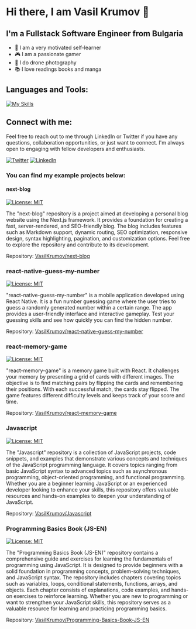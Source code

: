 # Hi there, I am Vasil Krumov 👋

## I'm a Fullstack Software Engineer from Bulgaria

- 🔭 I am a very motivated self-learner
- 🎮 I am a passionate gamer
- 📸 I do drone photography
- 📚 I love readings books and manga

## Languages and Tools:

[![My Skills](https://skillicons.dev/icons?i=nextjs,react,redux,js,ts,graphql,tailwind,sass,html,css,figma,jenkins,git,idea&theme=light)](https://skillicons.dev)
<br />

## Connect with me:

Feel free to reach out to me through LinkedIn or Twitter if you have any questions, collaboration opportunities, or just want to connect. I'm always open to engaging with fellow developers and enthusiasts.

[![Twitter](https://skillicons.dev/icons?i=twitter&theme=light)](https://twitter.com/VasilKrumov)
[![LinkedIn](https://skillicons.dev/icons?i=linkedin&theme=light)](https://www.linkedin.com/in/vasil-krumov-li/)

### You can find my example projects below:

#### next-blog

[![License: MIT](https://img.shields.io/badge/License-MIT-yellow.svg)](https://opensource.org/licenses/MIT)

The "next-blog" repository is a project aimed at developing a personal blog website using the Next.js framework. It provides a foundation for creating a fast, server-rendered, and SEO-friendly blog. The blog includes features such as Markdown support, dynamic routing, SEO optimization, responsive design, syntax highlighting, pagination, and customization options. Feel free to explore the repository and contribute to its development.

Repository: [VasilKrumov/next-blog](https://github.com/VasilKrumov/next-blog)

### react-native-guess-my-number

[![License: MIT](https://img.shields.io/badge/License-MIT-yellow.svg)](https://opensource.org/licenses/MIT)

"react-native-guess-my-number" is a mobile application developed using React Native. It is a fun number guessing game where the user tries to guess a randomly generated number within a certain range. The app provides a user-friendly interface and interactive gameplay. Test your guessing skills and see how quickly you can find the hidden number.

Repository: [VasilKrumov/react-native-guess-my-number](https://github.com/VasilKrumov/react-native-guess-my-number)

### react-memory-game

[![License: MIT](https://img.shields.io/badge/License-MIT-yellow.svg)](https://opensource.org/licenses/MIT)

"react-memory-game" is a memory game built with React. It challenges your memory by presenting a grid of cards with different images. The objective is to find matching pairs by flipping the cards and remembering their positions. With each successful match, the cards stay flipped. The game features different difficulty levels and keeps track of your score and time.

Repository: [VasilKrumov/react-memory-game](https://github.com/VasilKrumov/react-memory-game)

### Javascript

[![License: MIT](https://img.shields.io/badge/License-MIT-yellow.svg)](https://opensource.org/licenses/MIT)

The "Javascript" repository is a collection of JavaScript projects, code snippets, and examples that demonstrate various concepts and techniques of the JavaScript programming language. It covers topics ranging from basic JavaScript syntax to advanced topics such as asynchronous programming, object-oriented programming, and functional programming. Whether you are a beginner learning JavaScript or an experienced developer looking to enhance your skills, this repository offers valuable resources and hands-on examples to deepen your understanding of JavaScript.

Repository: [VasilKrumov/Javascript](https://github.com/VasilKrumov/Javascript)

### Programming Basics Book (JS-EN)

[![License: MIT](https://img.shields.io/badge/License-MIT-yellow.svg)](https://opensource.org/licenses/MIT)

The "Programming Basics Book (JS-EN)" repository contains a comprehensive guide and exercises for learning the fundamentals of programming using JavaScript. It is designed to provide beginners with a solid foundation in programming concepts, problem-solving techniques, and JavaScript syntax. The repository includes chapters covering topics such as variables, loops, conditional statements, functions, arrays, and objects. Each chapter consists of explanations, code examples, and hands-on exercises to reinforce learning. Whether you are new to programming or want to strengthen your JavaScript skills, this repository serves as a valuable resource for learning and practicing programming basics.

Repository: [VasilKrumov/Programming-Basics-Book-JS-EN](https://github.com/VasilKrumov/Programming-Basics-Book-JS-EN)




